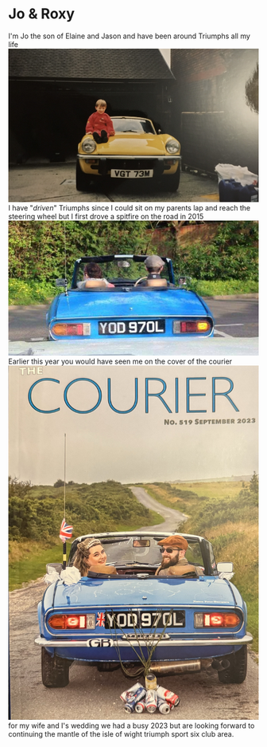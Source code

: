 # Jo & Roxy

I'm Jo the son of Elaine and Jason and have been around Triumphs all my life ![Jo sat on a spitfire](/assets/jovgt.jpeg "Jo sat on a spitfire")
I have "*driven*" Triumphs since I could sit on my parents lap and reach the steering wheel but I first drove a spitfire on the road in 2015 ![my first time driving a spitfire](/assets/1stdrive.JPG "my first time driving a spitfire")
Earlier this year you would have seen me on the cover of the courier ![Jo and Roxy in their spitfire on there wedding day](/assets/courier.jpeg "Jo and Roxy in their spitfire on there wedding day") for my wife and I's wedding we had a busy 2023 but are looking forward to continuing the mantle of the isle of wight triumph sport six club area.